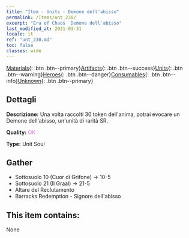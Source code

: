 ```yaml
---
title: "Item - Units - Demone dell'abisso"
permalink: /Items/unt_230/
excerpt: "Era of Chaos  Demone dell'abisso"
last_modified_at: 2021-03-31
locale: it
ref: "unt_230.md"
toc: false
classes: wide
---
```

 [Materials](/it/Items/){: .btn .btn--primary}[Artifacts](/it/Items/Artifacts/){: .btn .btn--success}[Units](/it/Items/Units/){: .btn .btn--warning}[Heroes](/it/Items/Heroes/){: .btn .btn--danger}[Consumables](/it/Items/Consumables/){: .btn .btn--info}[Unknown](/it/Items/Unknown/){: .btn .btn--primary}

## Dettagli
 **Descrizione:** Una volta raccolti 30 token dell'anima, potrai evocare un Demone dell'abisso, un'unità di rarità SR.

 **Quality:** <span style="color: #DA70D6">OK</span>

 **Type:** Unit Soul

## Gather

*    Sottosuolo 10 (Cuor di Grifone) -> 10-5 
*    Sottosuolo 21 (Il Graal) -> 21-5 
*    Altare del Reclutamento 
*    Barracks Redemption - Signore dell'abisso 

## This item contains:

  None

